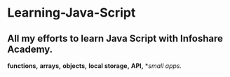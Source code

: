# Learning-Java-Script
## All my efforts to learn Java Script with Infoshare Academy.
**functions,**
**arrays,**
**objects,**
**local storage,**
**API,**
**small apps.*
